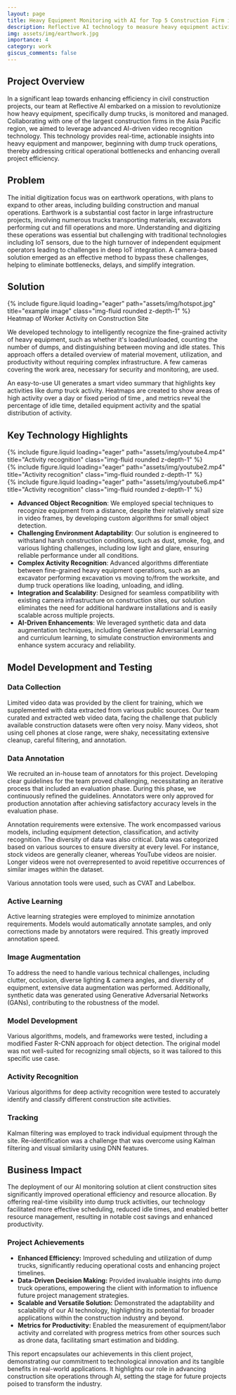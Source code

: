 ```yaml
---
layout: page
title: Heavy Equipment Monitoring with AI for Top 5 Construction Firm in Asia Pacific 
description: Reflective AI technology to measure heavy equipment activity in civil construction projects from HD video feeds for client.
img: assets/img/earthwork.jpg
importance: 4
category: work
giscus_comments: false
---
```


<h2>Project Overview</h2>
<p>In a significant leap towards enhancing efficiency in civil construction projects, our team at Reflective AI embarked on a mission to revolutionize how heavy equipment, specifically dump trucks, is monitored and managed. Collaborating with one of the largest construction firms in the Asia Pacific region, we aimed to leverage advanced AI-driven video recognition technology. This technology provides real-time, actionable insights into heavy equipment and manpower, beginning with dump truck operations, thereby addressing critical operational bottlenecks and enhancing overall project efficiency.
</p>

<h2>Problem</h2>
<p>
The initial digitization focus was on earthwork operations, with plans to expand to other areas, including building construction and manual operations. Earthwork is a substantial cost factor in large infrastructure projects, involving numerous trucks transporting materials, excavators performing cut and fill operations and more. Understanding and digitizing these operations was essential but challenging with traditional technologies including IoT sensors, due to the high turnover of independent equipment operators leading to challenges in deep IoT integration. A camera-based solution emerged as an effective method to bypass these challenges, helping to eliminate bottlenecks, delays, and simplify integration.
</p>

<h2>Solution</h2>

<div class="row">
    <div class="col-sm mt-3 mt-md-0">
        {% include figure.liquid loading="eager" path="assets/img/hotspot.jpg" title="example image" class="img-fluid rounded z-depth-1" %}
    </div>
</div>
<div class="caption">
    Heatmap of Worker Activity on Construction Site
</div>

<p>
We developed technology to intelligently recognize the fine-grained activity of heavy equipment, such as whether it's loaded/unloaded, counting the number of dumps, and distinguishing between moving and idle states. This approach offers a detailed overview of material movement, utilization, and productivity without requiring complex infrastructure. A few cameras covering the work area, necessary for security and monitoring, are used.

An easy-to-use UI generates a smart video summary that highlights key activities like dump truck activity.  Heatmaps are created to show areas of high activity over a day or fixed period of time , and metrics reveal the percentage of idle time, detailed equipment activity and the spatial distribution of activity.
</p>



## Key Technology Highlights

<div class="row"> 
  <div class="col-sm mt-3 mt-md-0"> 
  {% include figure.liquid loading="eager" path="assets/img/youtube4.mp4" title="Activity recognition" class="img-fluid rounded z-depth-1" %} 
  </div> 
</div>
<div class="row"> 
  <div class="col-sm mt-3 mt-md-0"> 
  {% include figure.liquid loading="eager" path="assets/img/youtube2.mp4" title="Activity recognition" class="img-fluid rounded z-depth-1" %} 
  </div> 
</div>
<div class="row"> 
  <div class="col-sm mt-3 mt-md-0"> 
  {% include figure.liquid loading="eager" path="assets/img/youtube6.mp4" title="Activity recognition" class="img-fluid rounded z-depth-1" %} 
  </div> 
</div>

- **Advanced Object Recognition**: We employed special techniques to recognize equipment from a distance, despite their relatively small size in video frames, by developing custom algorithms for small object detection.
- **Challenging Environment Adaptability**: Our solution is engineered to withstand harsh construction conditions, such as dust, smoke, fog, and various lighting challenges, including low light and glare, ensuring reliable performance under all conditions.
- **Complex Activity Recognition**: Advanced algorithms differentiate between fine-grained heavy equipment operations, such as an excavator performing excavation vs moving to/from the worksite, and dump truck operations like loading, unloading, and idling.
- **Integration and Scalability**: Designed for seamless compatibility with existing camera infrastructure on construction sites, our solution eliminates the need for additional hardware installations and is easily scalable across multiple projects.
- **AI-Driven Enhancements**: We leveraged synthetic data and data augmentation techniques, including Generative Adversarial Learning and curriculum learning, to simulate construction environments and enhance system accuracy and reliability.


## Model Development and Testing

### Data Collection

Limited video data was provided by the client for training, which we supplemented with data extracted from various public sources. Our team curated and extracted web video data, facing the challenge that publicly available construction datasets were often very noisy. Many videos, shot using cell phones at close range, were shaky, necessitating extensive cleanup, careful filtering, and annotation.

### Data Annotation

We recruited an in-house team of annotators for this project. Developing clear guidelines for the team proved challenging, necessitating an iterative process that included an evaluation phase. During this phase, we continuously refined the guidelines. Annotators were only approved for production annotation after achieving satisfactory accuracy levels in the evaluation phase.

Annotation requirements were extensive. The work encompassed various models, including equipment detection, classification, and activity recognition. The diversity of data was also critical. Data was categorized based on various sources to ensure diversity at every level. For instance, stock videos are generally cleaner, whereas YouTube videos are noisier. Longer videos were not overrepresented to avoid repetitive occurrences of similar images within the dataset.

Various annotation tools were used, such as CVAT and Labelbox.

### Active Learning

Active learning strategies were employed to minimize annotation requirements. Models would automatically annotate samples, and only corrections made by annotators were required. This greatly improved annotation speed.

### Image Augmentation

To address the need to handle various technical challenges, including clutter, occlusion, diverse lighting & camera angles, and diversity of equipment, extensive data augmentation was performed. Additionally, synthetic data was generated using Generative Adversarial Networks (GANs), contributing to the robustness of the model.

### Model Development

Various algorithms, models, and frameworks were tested, including a modified Faster R-CNN approach for object detection. The original model was not well-suited for recognizing small objects, so it was tailored to this specific use case.

### Activity Recognition

Various algorithms for deep activity recognition were tested to accurately identify and classify different construction site activities.

### Tracking

Kalman filtering was employed to track individual equipment through the site. Re-identification was a challenge that was overcome using Kalman filtering and visual similarity using DNN features.

## Business Impact

The deployment of our AI monitoring solution at client construction sites significantly improved operational efficiency and resource allocation. By offering real-time visibility into dump truck activities, our technology facilitated more effective scheduling, reduced idle times, and enabled better resource management, resulting in notable cost savings and enhanced productivity.

### Project Achievements

- **Enhanced Efficiency:** Improved scheduling and utilization of dump trucks, significantly reducing operational costs and enhancing project timelines.
- **Data-Driven Decision Making:** Provided invaluable insights into dump truck operations, empowering the client with information to influence future project management strategies.
- **Scalable and Versatile Solution:** Demonstrated the adaptability and scalability of our AI technology, highlighting its potential for broader applications within the construction industry and beyond.
- **Metrics for Productivity:** Enabled the measurement of equipment/labor activity and correlated with progress metrics from other sources such as drone data, facilitating smart estimation and bidding.

This report encapsulates our achievements in this client project, demonstrating our commitment to technological innovation and its tangible benefits in real-world applications. It highlights our role in advancing construction site operations through AI, setting the stage for future projects poised to transform the industry.



